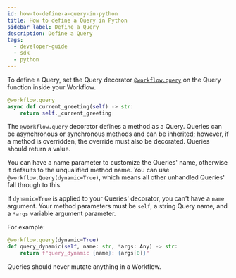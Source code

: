 ```yaml
---
id: how-to-define-a-query-in-python
title: How to define a Query in Python
sidebar_label: Define a Query
description: Define a Query
tags:
  - developer-guide
  - sdk
  - python
---
```


To define a Query, set the Query decorator [`@workflow.query`](https://python.temporal.io/temporalio.workflow.html#query) on the Query function inside your Workflow.

```python
@workflow.query
async def current_greeting(self) -> str:
    return self._current_greeting
```

The `@workflow.query` decorator defines a method as a Query. Queries can be asynchronous or synchronous methods and can be inherited; however, if a method is overridden, the override must also be decorated. Queries should return a value.

You can have a name parameter to customize the Queries' name, otherwise it defaults to the unqualified method name.
You can use `@workflow.Query(dynamic=True)`, which means all other unhandled Queries' fall through to this.

If `dynamic=True` is applied to your Queries' decorator, you can't have a `name` argument.
Your method parameters must be `self`, a string Query name, and a `*args` variable argument parameter.

For example:

```python
@workflow.query(dynamic=True)
def query_dynamic(self, name: str, *args: Any) -> str:
    return f"query_dynamic {name}: {args[0]}"
```

Queries should never mutate anything in a Workflow.
